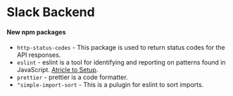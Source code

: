 # Slack Backend

#### New npm packages

- `http-status-codes` - This package is used to return status codes for the API responses.
- `eslint` - eslint is a tool for identifying and reporting on patterns found in JavaScript. [Atricle to Setup](https://medium.com/@sindhujad6/setting-up-eslint-and-prettier-in-a-node-js-project-f2577ee2126f).
- `prettier` - prettier is a code formatter.
- `"simple-import-sort` - This is a pulugin for eslint to sort imports.
